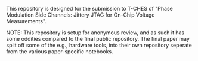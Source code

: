 This repository is designed for the submission to T-CHES of "Phase Modulation Side Channels: Jittery JTAG for On-Chip Voltage Measurements".

NOTE: This repository is setup for anonymous review, and as such it has some oddities compared to the final public repository. The final paper may split off some of the e.g., hardware tools, into their own repository seperate from the various paper-specific notebooks.